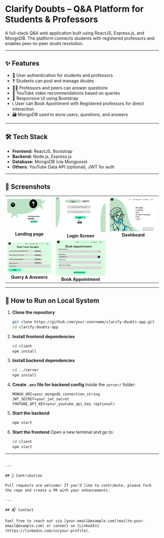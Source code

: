 # Clarify Doubts – Q&A Platform for Students & Professors

A full-stack Q&A web application built using ReactJS, Express.js, and MongoDB. The platform connects students with registered professors and enables peer-to-peer doubt resolution.


---

## ✨ Features

- 🔐 User authentication for students and professors
- ❓ Students can post and manage doubts
- 🧑‍🏫 Professors and peers can answer questions
- 🎥 YouTube video recommendations based on queries
- 🎨 Responsive UI using Bootstrap
- 📞 User can Book Apointment with Registered professors for direct interaction
- 🗃️ MongoDB used to store users, questions, and answers

---

## 🛠️ Tech Stack

- **Frontend:** ReactJS, Bootstrap
- **Backend:** Node.js, Express.js
- **Database:** MongoDB (via Mongoose)
- **Others:** YouTube Data API (optional), JWT for auth

---

## 📸 Screenshots

<table>
  <tr>
    <td align="center">
      <img src="images/Landing Page.png" width="300"/><br/>
      <strong>Landing page</strong>
    </td>
    <td align="center">
      <img src="images/login.png" width="300"/><br/>
      <strong>Login Screen</strong>
    </td>
    <td align="center">
      <img src="images/Home.png" width="300"/><br/>
      <strong>Dashboard</strong>
    </td>
  </tr>
  <tr>
    <td align="center">
      <img src="images/post doubts.png" width="300"/><br/>
      <strong>Query & Answers</strong>
    </td>
     <td align="center">
      <img src="images/Book Apointment.png" width="300"/><br/>
      <strong>Book Appointment</strong>
    </td>
  </tr>
</table>

---

## 🚀 How to Run on Local System

1. **Clone the repository**
   ```bash
   git clone https://github.com/your-username/clarify-doubts-app.git
   cd clarify-doubts-app
   ```

2. **Install frontend dependencies**
   ```bash
   cd client
   npm install
   ```

3. **Install backend dependencies**
   ```bash
   cd ../server
   npm install
   ```

4. **Create `.env` file for backend config**
   Inside the `server/` folder:
   ```env
   MONGO_URI=your_mongodb_connection_string
   JWT_SECRET=your_jwt_secret
   YOUTUBE_API_KEY=your_youtube_api_key (optional)
   ```

5. **Start the backend**
   ```bash
   npm start
   ```

6. **Start the frontend**
   Open a new terminal and go to:
   ```bash
   cd client
   npm start
   ```

---


```

---

## 🙌 Contribution

Pull requests are welcome! If you’d like to contribute, please fork the repo and create a PR with your enhancements.

---

## 📬 Contact

Feel free to reach out via [your-email@example.com](mailto:your-email@example.com) or connect on [LinkedIn](https://linkedin.com/in/your-profile).


